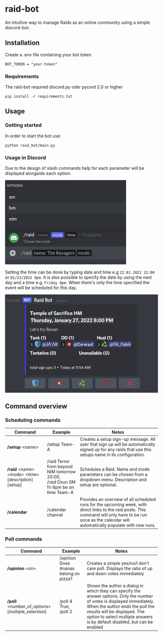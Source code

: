 # raid-bot

An intuitive way to manage Raids as an online community using a simple discord-bot.


## Installation

Create a .env file containing your bot token

```
BOT_TOKEN = "your-token"
```


### Requirements

The raid-bot required discord.py oder pycord 2.0 or higher

````commandline
pip install -r requirements.txt
````

## Usage

### Getting started
In order to start the bot use:

````commandline
python raid_bot/main.py 
````

### Usage in Discord

Due to the design of slash commands help for each parameter will be displayed alongside each option:

![Example: Raid-Command](demo-screenshots/slashcommand-usage.png)

Setting the time can be done by typing date and time e.g `22.01.2022 22:00` or `01/22/2022 9pm`.
It is also possible to specify the date by using the next day and a time e.g. `Friday 8pm`.
When there's only the time specified the event will be scheduled for this day.

![Example: Raid](demo-screenshots/example-raid.png)


## Command overview

### Scheduling commands

| Command                                                        | Example                                                                                   | Notes                                                                                                                                                                                                        |
|----------------------------------------------------------------|-------------------------------------------------------------------------------------------|--------------------------------------------------------------------------------------------------------------------------------------------------------------------------------------------------------------|
| **/setup** \<name\>                                            | /setup Team-A                                                                             | Creates a setup sign-up message. All user that sign up will be automatically signed up for any raids that use this setups name in its configuration.                                                         |
| **/raid** \<name\> \<mode\> \<time\> \[description\] \[setup\] | /raid Terror from beyond NIM tomorrow 20:00, <br> /raid Dxun SM fri 8pm be on time Team-A | Schedules a Raid. Name and mode parameters can be chosen from a dropdown menu. Description and setup are optional.                                                                                           |
| **/calendar**                                                  | /calendar channel                                                                         | Provides an overview of all scheduled runs for the upcoming week, with direct links to the raid posts. This command will only have to be run once as the calendar will automatically populate with new runs. |


### Poll commands
| Command                                                 | Example                               | Notes                                                                                                                                                                                                                                                                    |
|---------------------------------------------------------|---------------------------------------|--------------------------------------------------------------------------------------------------------------------------------------------------------------------------------------------------------------------------------------------------------------------------|
| **/opinion** \<on\>                                     | /opinion Does Ananas belong on pizza? | Creates a simple yes/no/I don't care poll. Displays the ratio of up and down votes immediately                                                                                                                                                                           |
| **/poll** \<number_of_options\> \[multiple_selection\]  | /poll 4 True, <br> /poll 2            | Shows the author a dialog in which they can specify the answer options. Only the number of votes is displayed immediately. When the author ends the poll the results will be displayed. The option to select multiple answers is by default disabled, but can be enabled |



